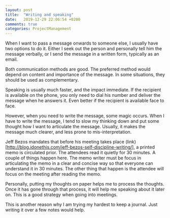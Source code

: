 ```yaml
---
layout: post
title:  "Writing and speaking"
date:   2019-12-29 22:06:54 +0200
comments: true
categories: ProjectManagement 
---
```


When I want to pass a message onwards to someone else, I usually have two options to do it. Either I seek out the person and personally tell him the message verbally, or I send the message in a written form, typically as an email.

Both communication methods are good. The preferred method would depend on content and importance of the message. In some situations, they should be used as complementary.

Speaking is usually much faster, and the impact immediate. If the recipient is available on the phone, you only need to dial his number and deliver the message when he answers it. Even better if the recipient is available face to face. 

However, when you need to write the message, some magic occurs. When I have to write the message, I tend to slow my thinking down and put some thought how I want to articulate the message. Usually, it makes the message much clearer, and less prone to mis-interpretation.

Jeff Bezos mandates that before his meeting takes place (link)[http://blog.idonethis.com/jeff-bezos-self-discipline-writing/], a printed memo is circulated prior. The attendees read it quietly for 30 minutes. A couple of things happen here. The memo writer must be focus in articulating the memo in a clear and concise way so that everyone can understand it in 30 minutes. The other thing that happen is the attendee will focus on the meeting after reading the memo.

Personally, putting my thoughts on paper helps me to process the thoughts. Once it has gone through that process, it will help me speaking about it later on. This is a good strategy when going into meetings.

This is another reason why I am trying my hardest to keep a journal. Just writing it over a few notes would help.